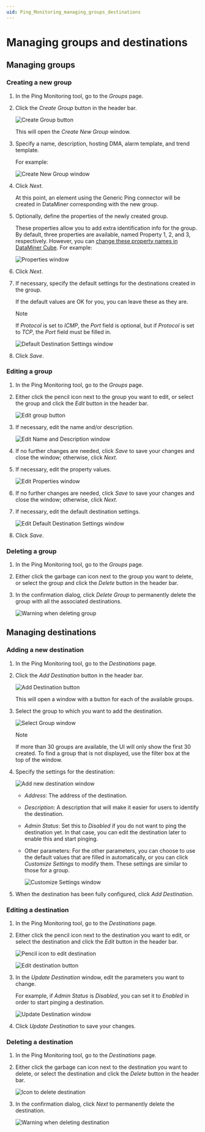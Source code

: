 ```yaml
---
uid: Ping_Monitoring_managing_groups_destinations
---
```


# Managing groups and destinations

## Managing groups

### Creating a new group

1. In the Ping Monitoring tool, go to the *Groups* page.

1. Click the *Create Group* button in the header bar.

   ![Create Group button](~/user-guide/images/CrudActions1.png)

   This will open the *Create New Group* window.

1. Specify a name, description, hosting DMA, alarm template, and trend template.

   For example:

   ![Create New Group window](~/user-guide/images/CrudActions2.png)

1. Click *Next*.

   At this point, an element using the Generic Ping connector will be created in DataMiner corresponding with the new group.

1. Optionally, define the properties of the newly created group.

   These properties allow you to add extra identification info for the group. By default, three properties are available, named Property 1, 2, and 3, respectively. However, you can [change these property names in DataMiner Cube](xref:Managing_element_properties#editing-custom-properties). For example:

   ![Properties window](~/user-guide/images/CrudActions3.png)

1. Click *Next*.

1. If necessary, specify the default settings for the destinations created in the group.

   If the default values are OK for you, you can leave these as they are.

   > [!NOTE]
   > If *Protocol* is set to *ICMP*, the *Port* field is optional, but if *Protocol* is set to *TCP*, the *Port* field must be filled in.

   ![Default Destination Settings window](~/user-guide/images/CrudActions4.png)

1. Click *Save*.

### Editing a group

1. In the Ping Monitoring tool, go to the *Groups* page.

1. Either click the pencil icon next to the group you want to edit, or select the group and click the *Edit* button in the header bar.

   ![Edit group button](~/user-guide/images/CrudActions5.png)

1. If necessary, edit the name and/or description.

   ![Edit Name and Description window](~/user-guide/images/CrudActions6.png)

1. If no further changes are needed, click *Save* to save your changes and close the window; otherwise, click *Next*.

1. If necessary, edit the property values.

   ![Edit Properties window](~/user-guide/images/CrudActions7.png)

1. If no further changes are needed, click *Save* to save your changes and close the window; otherwise, click *Next*.

1. If necessary, edit the default destination settings.

   ![Edit Default Destination Settings window](~/user-guide/images/CrudActions8.png)

1. Click *Save*.

### Deleting a group

1. In the Ping Monitoring tool, go to the *Groups* page.

1. Either click the garbage can icon next to the group you want to delete, or select the group and click the *Delete* button in the header bar.

1. In the confirmation dialog, click *Delete Group* to permanently delete the group with all the associated destinations.

   ![Warning when deleting group](~/user-guide/images/CrudActions9.png)

## Managing destinations

### Adding a new destination

1. In the Ping Monitoring tool, go to the *Destinations* page.

1. Click the *Add Destination* button in the header bar.

   ![Add Destination button](~/user-guide/images/CrudActions10.png)

   This will open a window with a button for each of the available groups.

1. Select the group to which you want to add the destination.

   ![Select Group window](~/user-guide/images/CrudActions11.png)

   > [!NOTE]
   > If more than 30 groups are available, the UI will only show the first 30 created. To find a group that is not displayed, use the filter box at the top of the window.

1. Specify the settings for the destination:

   ![Add new destination window](~/user-guide/images/CrudActions12.png)

   - *Address*: The address of the destination.
   - *Description*: A description that will make it easier for users to identify the destination.
   - *Admin Status*: Set this to *Disabled* if you do not want to ping the destination yet. In that case, you can edit the destination later to enable this and start pinging.
   - Other parameters: For the other parameters, you can choose to use the default values that are filled in automatically, or you can click *Customize Settings* to modify them. These settings are similar to those for a group.

     ![Customize Settings window](~/user-guide/images/CrudActions13.png)

1. When the destination has been fully configured, click *Add Destination*.

### Editing a destination

1. In the Ping Monitoring tool, go to the *Destinations* page.

1. Either click the pencil icon next to the destination you want to edit, or select the destination and click the *Edit* button in the header bar.

   ![Pencil icon to edit destination](~/user-guide/images/CrudActions15.png)

   ![Edit destination button](~/user-guide/images/CrudActions14.png)

1. In the *Update Destination* window, edit the parameters you want to change.

   For example, if *Admin Status* is *Disabled*, you can set it to *Enabled* in order to start pinging a destination.

   ![Update Destination window](~/user-guide/images/CrudActions16.png)

1. Click *Update Destination* to save your changes.

### Deleting a destination

1. In the Ping Monitoring tool, go to the *Destinations* page.

1. Either click the garbage can icon next to the destination you want to delete, or select the destination and click the *Delete* button in the header bar.

   ![Icon to delete destination](~/user-guide/images/CrudActions18.png)

1. In the confirmation dialog, click *Next* to permanently delete the destination.

   ![Warning when deleting destination](~/user-guide/images/CrudActions17.png)

